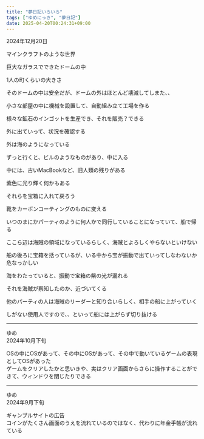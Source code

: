 ```yaml
---
title: "夢日記いろいろ"
tags: ["ゆめにっき", "夢日記"]
date: 2025-04-20T00:24:31+09:00
---
```


2024年12月20日

マインクラフトのような世界

巨大なガラスでできたドームの中

1人の町くらいの大きさ

そのドームの中は安全だが、ドームの外はほとんど壊滅してしまた、、

小さな部屋の中に機械を設置して、自動組み立て工場を作る

様々な鉱石のインゴットを生産でき、それを販売？できる

外に出ていって、状況を確認する

外は海のようになっている

ずっと行くと、ビルのようなものがあり、中に入る

中には、古いMacBookなど、旧人類の残りがある

紫色に光り輝く何かもある

それらを宝箱に入れて戻ろう

靴をカーボンコーティングのものに変える

いつのまにかパーティのように何人かで同行していることになっていて、船で帰る

ここら辺は海賊の領域になっているらしく、海賊とよろしくやらないといけない

船の後ろに宝箱を括っているが、いる中から宝が振動で出ていってしなわないか危なっかしい

海をわたっていると、振動で宝箱の紫の光が漏れる

それを海賊が察知したのか、近づいてくる

他のパーティの人は海賊のリーダーと知り合いらしく、相手の船に上がっていく

しがない使用人ですので、、といって船には上がらず切り抜ける

***

ゆめ  
2024年10月下旬



OSの中にOSがあって、その中にOSがあって、その中で動いているゲームの表現としてOSがあった  
ゲームをクリアしたかと思いきや、実はクリア画面からさらに操作することができて、ウィンドウを閉じたりできる


***

ゆめ  
2024年9月下旬

ギャンブルサイトの広告  
コインがたくさん画面のうえを流れているのではなく、代わりに年金手帳が流れている
